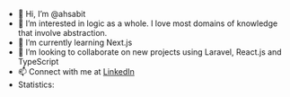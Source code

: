 - 👋 Hi, I’m @ahsabit
- 👀 I’m interested in logic as a whole. I love most domains of knowledge that involve abstraction.
- 🌱 I’m currently learning Next.js
- 💞️ I’m looking to collaborate on new projects using Laravel, React.js and TypeScript
- 📫 Connect with me at [LinkedIn](https://www.linkedin.com/in/a-h-sabit/)
- Statistics:
  
<!-- ![Stats](https://github-stats-x9cj.vercel.app/api?username=ahsabit&show_icons=true&count_private=true&theme=tokyonight)
![Top Languages](https://github-stats-x9cj.vercel.app/api/top-langs/?username=ahsabit&show_icons=true&count_private=true&theme=tokyonight)
--->
<!---
ahsabit/ahsabit is a ✨ special ✨ repository because its `README.md` (this file) appears on your GitHub profile.
You can click the Preview link to take a look at your changes.
--->
